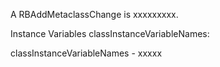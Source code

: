 A RBAddMetaclassChange is xxxxxxxxx.Instance Variables	classInstanceVariableNames:		<Object>classInstanceVariableNames	- xxxxx